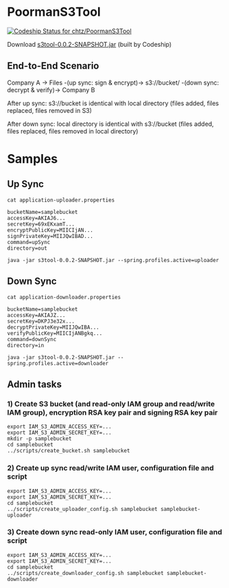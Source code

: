 # PoormanS3Tool

[ ![Codeship Status for chtz/PoormanS3Tool](https://codeship.com/projects/99154270-b4b1-0133-4775-3e023a4cadff/status?branch=master)](https://codeship.com/projects/133982)

Download [s3tool-0.0.2-SNAPSHOT.jar](https://s3-eu-west-1.amazonaws.com/www.opensource.p.iraten.ch/s3tool-0.0.2-SNAPSHOT.jar) (built by Codeship)

## End-to-End Scenario

Company A -> Files -(up sync: sign & encrypt)-> s3://bucket/ -(down sync: decrypt & verify)-> Company B

After up sync: s3://bucket is identical with local directory (files added, files replaced, files removed in S3)

After down sync: local directory is identical with s3://bucket (files added, files replaced, files removed in local directory)

# Samples

## Up Sync

```
cat application-uploader.properties 
```

```
bucketName=samplebucket
accessKey=AKIAJ6...
secretKey=69xEKxamT...
encryptPublicKey=MIICIjAN...
signPrivateKey=MIIJQwIBAD...
command=upSync
directory=out
```

```
java -jar s3tool-0.0.2-SNAPSHOT.jar --spring.profiles.active=uploader
```

## Down Sync

```
cat application-downloader.properties
```

``` 
bucketName=samplebucket
accessKey=AKIAJZ...
secretKey=DKPJ3e32x...
decryptPrivateKey=MIIJQwIBA...
verifyPublicKey=MIICIjANBgkq...
command=downSync
directory=in
```

```
java -jar s3tool-0.0.2-SNAPSHOT.jar --spring.profiles.active=downloader
```

## Admin tasks

### 1) Create S3 bucket (and read-only IAM group and read/write IAM group), encryption RSA key pair and signing RSA key pair

```
export IAM_S3_ADMIN_ACCESS_KEY=...
export IAM_S3_ADMIN_SECRET_KEY=...
mkdir -p samplebucket
cd samplebucket
../scripts/create_bucket.sh samplebucket
```

### 2) Create up sync read/write IAM user, configuration file and script

```
export IAM_S3_ADMIN_ACCESS_KEY=...
export IAM_S3_ADMIN_SECRET_KEY=...
cd samplebucket
../scripts/create_uploader_config.sh samplebucket samplebucket-uploader
```

### 3) Create down sync read-only IAM user, configuration file and script

```
export IAM_S3_ADMIN_ACCESS_KEY=...
export IAM_S3_ADMIN_SECRET_KEY=...
cd samplebucket
../scripts/create_downloader_config.sh samplebucket samplebucket-downloader
```
